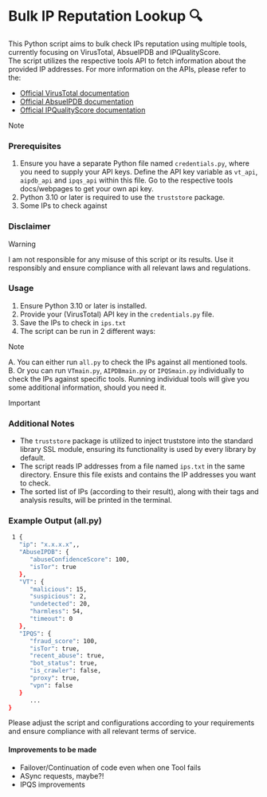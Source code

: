 # Bulk IP Reputation Lookup 🔍
This Python script aims to bulk check IPs reputation using multiple tools, currently focusing on VirusTotal, AbsueIPDB 
and IPQualityScore.  
The script utilizes the respective tools API to fetch information about the provided IP addresses. 
For more information on the APIs, please refer to the:   
- [Official VirusTotal documentation](https://docs.virustotal.com/reference/overview)  
- [Official AbsueIPDB documentation](https://docs.abuseipdb.com/#introduction)  
- [Official IPQualityScore documentation](https://www.ipqualityscore.com/documentation/proxy-detection-api/overview)  

> [!NOTE] 
> ### Prerequisites    
  1. Ensure you have a separate Python file named `credentials.py`, where you need to supply your API keys.
Define the API key variable as `vt_api`, `aipdb_api` and `ipqs_api` within this file. Go to the respective tools 
docs/webpages to get your own api key.
2. Python 3.10 or later is required to use the `truststore` package.
3. Some IPs to check against

### Disclaimer 
> [!WARNING]  
I am not responsible for any misuse of this script or its results. Use it responsibly and ensure compliance with all 
relevant laws and regulations. 

### Usage 
1. Ensure Python 3.10 or later is installed.
2. Provide your (VirusTotal) API key in the `credentials.py` file.
3. Save the IPs to check in `ips.txt`
4. The script can be run in 2 different ways:  
> [!NOTE]  
   A. You can either run `all.py` to check the IPs against all mentioned tools.   
   B. Or you can run `VTmain.py`, `AIPDBmain.py` or `IPQSmain.py` individually to check the IPs against specific tools.
    Running individual tools will give you some additional information, should you need it.

> [!IMPORTANT]
> ### Additional Notes
- The `truststore` package is utilized to inject truststore into the standard library SSL module, ensuring its functionality is used by every library by default. 
- The script reads IP addresses from a file named `ips.txt` in the same directory. Ensure this file exists and contains the IP addresses you want to check.
- The sorted list of IPs (according to their result), along with their tags and analysis results, will be printed in the terminal.

### Example Output (all.py)

```bash
 1 {
   "ip": "x.x.x.x",,
   "AbuseIPDB": {
      "abuseConfidenceScore": 100,
      "isTor": true
   },
   "VT": {
      "malicious": 15,
      "suspicious": 2,
      "undetected": 20,
      "harmless": 54,
      "timeout": 0
   },
   "IPQS": {
      "fraud_score": 100,
      "isTor": true,
      "recent_abuse": true,
      "bot_status": true,
      "is_crawler": false,
      "proxy": true,
      "vpn": false
   }
      ...
}
```
Please adjust the script and configurations according to your requirements and ensure compliance with all relevant terms of service.

#### Improvements to be made
- Failover/Continuation of code even when one Tool fails
- ASync requests, maybe?!
- IPQS improvements